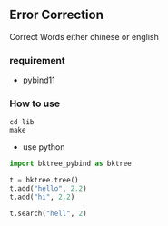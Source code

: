 ## Error Correction
Correct Words either chinese or english

### requirement
* pybind11

### How to use
```
cd lib
make
```

* use python
```python
import bktree_pybind as bktree

t = bktree.tree()
t.add("hello", 2.2)
t.add("hi", 2.2)

t.search("hell", 2)
```